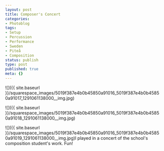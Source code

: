 ```yaml
---
layout: post
title: Composer's Concert
categories:
- Photoblog
tags:
- Setup
- Percussion
- Performance
- Sweden
- Piteå
- Composition
status: publish
type: post
published: true
meta: {}
---
```


![]({{ site.baseurl }}/squarespace_images/5019f387e4b0b45850a91016_5019f387e4b0b45850a91017_1291061138000__img.jpg)
  

  
   
![]({{ site.baseurl }}/squarespace_images/5019f387e4b0b45850a91016_5019f387e4b0b45850a91018_1291061138000__img.jpg)
  

  
   
![]({{ site.baseurl }}/squarespace_images/5019f387e4b0b45850a91016_5019f387e4b0b45850a91019_1291061138000__img.jpg)I played in a concert of the school's composition student's work. Fun!
